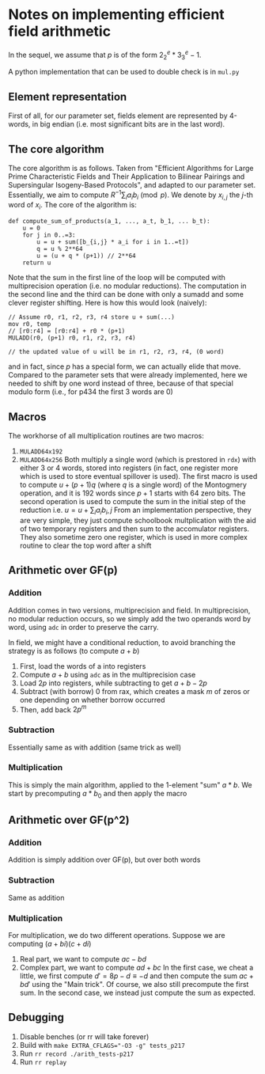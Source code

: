 # Notes on implementing efficient field arithmetic

In the sequel, we assume that $p$ is of the form $2^e_2 * 3^e_3 - 1$.

A python implementation that can be used to double check is in `mul.py`

## Element representation

First of all, for our parameter set, fields element are represented by 4-words, in big endian (i.e. most significant bits are in the last word). 

## The core algorithm
The core algorithm is as follows. Taken from "Efficient Algorithms for Large Prime Characteristic Fields and Their Application to Bilinear Pairings and Supersingular Isogeny-Based Protocols", and adapted to our parameter set. Essentially, we aim to compute $R^{-1} \sum_i a_i b_i \pmod p$. We denote by $x_{i,j}$ the $j$-th word of $x_i$. The core of the algorithm is:
```
def compute_sum_of_products(a_1, ..., a_t, b_1, ... b_t):
    u = 0
    for j in 0..=3:
        u = u + sum([b_{i,j} * a_i for i in 1..=t]) 
        q = u % 2**64
        u = (u + q * (p+1)) // 2**64
    return u
```
Note that the sum in the first line of the loop will be computed with multiprecision operation (i.e. no modular reductions). The computation in the second line and the third can be done with only a sumadd and some clever register shifting. Here is how this would look (naively):
```
// Assume r0, r1, r2, r3, r4 store u + sum(...)
mov r0, temp
// [r0:r4] = [r0:r4] + r0 * (p+1)
MULADD(r0, (p+1) r0, r1, r2, r3, r4)

// the updated value of u will be in r1, r2, r3, r4, (0 word)
```
and in fact, since $p$ has a special form, we can actually elide that move. Compared to the parameter sets that were already implemented, here we needed to shift by one word instead of three, because of that special modulo form (i.e., for p434 the first 3 words are 0)


## Macros
The workhorse of all multiplication routines are two macros:
1. `MULADD64x192`
2. `MULADD64x256`
Both multiply a single word (which is prestored in `rdx`) with either 3 or 4 words, stored into registers (in fact, one register more which is used to store eventual spillover is used). The first macro is used to compute $u + (p + 1) q$ (where $q$ is a single word) of the Montogmery operation, and it is 192 words since $p+1$ starts with 64 zero bits.
The second operation is used to compute the sum in the initial step of the reduction i.e. $u = u + \sum_i a_i b_i,j$
From an implementation perspective, they are very simple, they just compute schoolbook multplication with the aid of two temporary registers and then sum to the accomulator registers. They also sometime zero one register, which is used in more complex routine to clear the top word after a shift

## Arithmetic over GF(p)
### Addition
Addition comes in two versions, multiprecision and field. 
In multiprecision, no modular reduction occurs, so we simply add the two operands word by word, using `adc` in order to preserve the carry.

In field, we might have a conditional reduction, to avoid branching the strategy is as follows (to compute $a + b$)
1. First, load the words of a into registers
2. Compute $a + b$ using `adc` as in the multiprecision case
3. Load $2p$ into registers, while subtracting to get $a + b - 2p$
4. Subtract (with borrow) 0 from rax, which creates a mask $m$ of zeros or one depending on whether borrow occurred
5. Then, add back $2p ^ m$

### Subtraction
Essentially same as with addition (same trick as well)

### Multiplication
This is simply the main algorithm, applied to the 1-element "sum" $a * b$. We start by precomputing $a * b_0$ and then apply the macro

## Arithmetic over GF(p^2)
### Addition
Addition is simply addition over GF(p), but over both words
### Subtraction
Same as addition
### Multiplication
For multiplication, we do two different operations. Suppose we are 
computing $(a + bi)(c + di)$
1. Real part, we want to compute $ac - bd$
2. Complex part, we want to compute $ad + bc$
In the first case, we cheat a little, we first compute $d' = 8p - d \equiv -d$ and then compute the sum $ac + b d'$ using the "Main trick". Of course, we also still precompute the first sum. 
In the second case, we instead just compute the sum as expected. 


## Debugging

1. Disable benches (or rr will take forever)
2. Build with `make EXTRA_CFLAGS="-O3 -g" tests_p217`
3. Run `rr record ./arith_tests-p217`
4. Run `rr replay`
